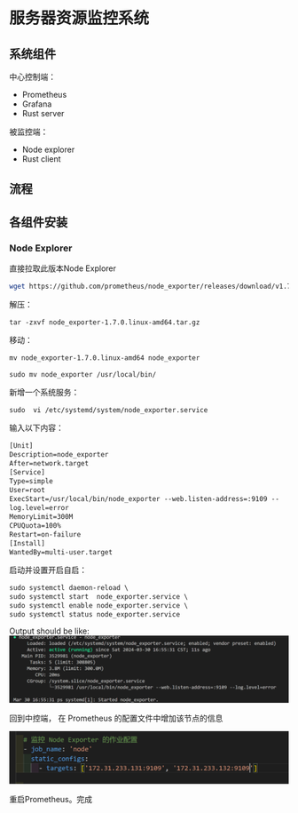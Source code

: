 # 服务器资源监控系统

## 系统组件

中心控制端：

* Prometheus
* Grafana
* Rust server

被监控端：

* Node explorer
* Rust client

## 流程

## 各组件安装

### Node Explorer

直接拉取此版本Node Explorer

```bash
wget https://github.com/prometheus/node_exporter/releases/download/v1.7.0/node_exporter-1.7.0.linux-amd64.tar.gz
```

解压：

```
tar -zxvf node_exporter-1.7.0.linux-amd64.tar.gz 
```

移动：

```
mv node_exporter-1.7.0.linux-amd64 node_exporter
```

```
sudo mv node_exporter /usr/local/bin/
```

新增一个系统服务：

```
sudo  vi /etc/systemd/system/node_exporter.service
```

输入以下内容：

```
[Unit]
Description=node_exporter
After=network.target
[Service]
Type=simple
User=root
ExecStart=/usr/local/bin/node_exporter --web.listen-address=:9109 --log.level=error
MemoryLimit=300M
CPUQuota=100%
Restart=on-failure
[Install]
WantedBy=multi-user.target
```

启动并设置开启自启：

```
sudo systemctl daemon-reload \
sudo systemctl start  node_exporter.service \
sudo systemctl enable node_exporter.service \
sudo systemctl status node_exporter.service
```

Output should be like:
![1711788996832](image/服务器资源监控/1711788996832.png)

回到中控端， 在 Prometheus 的配置文件中增加该节点的信息

![1711789090652](image/服务器资源监控/1711789090652.png)

重启Prometheus。完成
